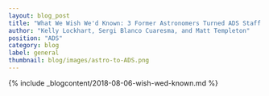 ```yaml
---
layout: blog_post
title: "What We Wish We'd Known: 3 Former Astronomers Turned ADS Staff Share Their Wishlists"
author: "Kelly Lockhart, Sergi Blanco Cuaresma, and Matt Templeton"
position: "ADS"
category: blog
label: general
thumbnail: blog/images/astro-to-ADS.png
---
```


{% include _blogcontent/2018-08-06-wish-wed-known.md %}